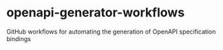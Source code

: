 # openapi-generator-workflows
 GitHub workflows for automating the generation of OpenAPI specification bindings
